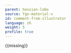```yaml
---
parent: hessian-lobo
source: fgo-material-v
id: comment-from-illustrator
language: zh
weight: 5
profile: true
---
```


{{missing}}
